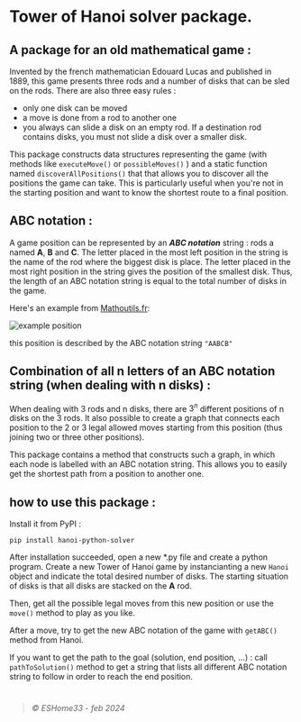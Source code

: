 # Tower of Hanoi solver package.
## A package for an old mathematical game :
Invented by the french mathematician Edouard Lucas and published in 1889, this game presents three rods and a number of disks that can be sled on the rods. There are also three easy rules : 
- only one disk can be moved 
- a move is done from a rod to another one
- you always can slide a disk on an empty rod. If a destination rod contains disks, you must not slide a disk over a smaller disk.

This package constructs data structures representing the game (with methods like `executeMove()` or `possibleMoves()` ) and a static function named `discoverAllPositions()` that that allows you to discover all the positions the game can take. This is particularly useful when you're not in the starting position and want to know the shortest route to a final position.

## ABC notation :
A game position can be represented by an ***ABC notation*** string : rods a named **A**, **B** and **C**. The letter placed in the most left position in the string is the name of the rod where the biggest disk is place. The letter placed in the most right position in the string gives the position of the smallest disk. Thus, the length of an ABC notation string is equal to the total number of disks in the game.

Here's an example from [Mathoutils.fr](https://www.mathoutils.fr):

![example position](https://www.mathoutils.fr/wp-content/uploads/2022/08/expl2.png)

this position is described by the ABC notation string `"AABCB"`

## Combination of all n letters of an ABC notation string (when dealing with n disks) :

When dealing with 3 rods and n disks, there are $3^n$ different positions of n disks on the 3 rods. It also possible to create a graph that connects each position to the 2 or 3 legal allowed moves starting from this position (thus joining two or three other positions).

This package contains a method that constructs such a graph, in which each node is labelled with an ABC notation string. This allows you to easily get the shortest path from a position to another one.

## how to use this package :

Install it from PyPI :
```shell
pip install hanoi-python-solver
```

After installation succeeded, open a new *.py file and create a python program. Create a new Tower of Hanoi game by instancianting a new `Hanoi` object and indicate the total desired number of disks. The starting situation of disks is that all disks are stacked on the **A** rod.

Then, get all the possible legal moves from this new position or use the `move()` method to play as you like.

After a move, try to get the new ABC notation of the game with `getABC()` method from Hanoi.

If you want to get the path to the goal (solution, end position, ...) : call `pathToSolution()` method to get a string that lists all different ABC notation string to follow in order to reach the end position.


#

> *&#169; ESHome33 - feb 2024*